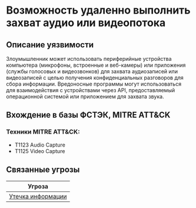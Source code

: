 # Возможность удаленно выполнить захват аудио или видеопотока

## Описание уязвимости
Злоумышленник может использовать периферийные устройства компьютера (микрофоны, встроенные и веб-камеры) или приложения (службы голосовых и видеозвонков) для захвата аудиозаписей или видеозаписей с целью получения конфиденциальных разговоров для сбора информации.
Вредоносные программы могут использоваться для взаимодействия с устройствами через API, предоставляемый операционной системой или приложением для захвата звука.

## Вхождение в базы ФСТЭК, MITRE ATT&CK
### Техники MITRE ATT&CK:
+ T1123 Audio Capture
+ T1125 Video Capture

## Связанные угрозы
|Угроза|
|-|
|[Утечка информации](/vkr/threats/page11)|